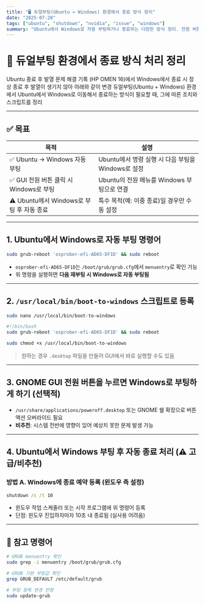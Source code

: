 ```yaml
---
title: "🖥️ 듀얼부팅(Ubuntu ↔ Windows) 환경에서 종료 방식 정리"
date: "2025-07-28"
tags: ["ubuntu", "shutdown", "nvidia", "issue", "windows"]
summary: "Ubuntu에서 Windows로 자동 부팅하거나 종료하는 다양한 방식 정리. 전원 버튼 클릭 시 동작 방식 구성까지 포함"
---
```


# 🔌 듀얼부팅 환경에서 종료 방식 처리 정리

Ubuntu 종료 후 발열 문제 해결 기록 (HP OMEN 16)에서 Windows에서 종료 시 정상 종료 후 발열이 생기지 않아 아래와 같이 변경
듀얼부팅(Ubuntu + Windows) 환경에서 Ubuntu에서 Windows로 이동해서 종료하는 방식이 필요할 때, 그에 따른 조치와 스크립트를 정리

---

## ✅ 목표

| 목적                                      | 설명                                               |
| ----------------------------------------- | -------------------------------------------------- |
| ✅ Ubuntu → Windows 자동 부팅             | Ubuntu에서 명령 실행 시 다음 부팅을 Windows로 설정 |
| ✅ GUI 전원 버튼 클릭 시 Windows로 부팅   | Ubuntu의 전원 메뉴를 Windows 부팅으로 연결         |
| ⚠️ Ubuntu에서 Windows로 부팅 후 자동 종료 | 특수 목적(예: 이중 종료)일 경우만 수동 설정        |

---

## 1. Ubuntu에서 Windows로 자동 부팅 명령어

```bash
sudo grub-reboot 'osprober-efi-AD65-DF1D' && sudo reboot
```

- `osprober-efi-AD65-DF1D`는 `/boot/grub/grub.cfg`에서 `menuentry`로 확인 가능
- 위 명령을 실행하면 **다음 재부팅 시 Windows로 자동 부팅됨**

---

## 2. `/usr/local/bin/boot-to-windows` 스크립트로 등록

```bash
sudo nano /usr/local/bin/boot-to-windows
```

```bash
#!/bin/bash
sudo grub-reboot 'osprober-efi-AD65-DF1D' && sudo reboot
```

```bash
sudo chmod +x /usr/local/bin/boot-to-windows
```

> 원하는 경우 `.desktop` 파일을 만들어 GUI에서 바로 실행할 수도 있음

---

## 3. GNOME GUI 전원 버튼을 누르면 Windows로 부팅하게 하기 (선택적)

- `/usr/share/applications/poweroff.desktop` 또는 GNOME 쉘 확장으로 버튼 액션 오버라이드 필요
- **비추천**: 시스템 전반에 영향이 있어 예상치 못한 문제 발생 가능

---

## 4. Ubuntu에서 Windows 부팅 후 자동 종료 처리 (⚠️ 고급/비추천)

### 방법 A. Windows에 종료 예약 등록 (윈도우 측 설정)

```cmd
shutdown /s /t 10
```

- 윈도우 작업 스케줄러 또는 시작 프로그램에 위 명령어 등록
- 단점: 윈도우 진입하자마자 10초 내 종료됨 (실사용 어려움)

---

## 📁 참고 명령어

```bash
# GRUB menuentry 확인
sudo grep -i menuentry /boot/grub/grub.cfg
```

```bash
# GRUB 기본 부팅값 확인
grep GRUB_DEFAULT /etc/default/grub
```

```bash
# 부팅 항목 변경 반영
sudo update-grub
```

